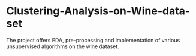 # Clustering-Analysis-on-Wine-data-set
The project offers EDA, pre-processing and implementation of various unsupervised algorithms on the wine dataset.
